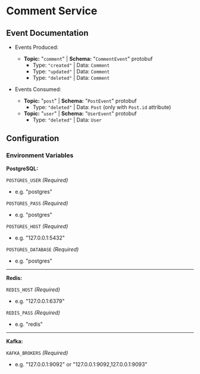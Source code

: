 # Comment Service

## Event Documentation

* Events Produced:
  * **Topic:** "``comment``" | **Schema:** "``CommentEvent``" protobuf
    * Type: ``"created"`` | Data: ``Comment``
    * Type: ``"updated"`` | Data: ``Comment``
    * Type: ``"deleted"`` | Data: ``Comment``

* Events Consumed:
  * **Topic:** "``post``" | **Schema:** "``PostEvent``" protobuf
    * Type: ``"deleted"`` | Data: ``Post`` (only with ``Post.id`` attribute)
  * **Topic:** "``user``" | **Schema:** "``UserEvent``" protobuf
    * Type: ``"deleted"`` | Data: ``User``

## Configuration

### Environment Variables

**PostgreSQL:**

``POSTGRES_USER`` *(Required)*

- e.g. "postgres"

``POSTGRES_PASS`` *(Required)*

- e.g. "postgres"

``POSTGRES_HOST`` *(Required)*

- e.g. "127.0.0.1:5432"

``POSTGRES_DATABASE`` *(Required)*

- e.g. "postgres"

---

**Redis:**

``REDIS_HOST`` *(Required)*

- e.g. "127.0.0.1:6379"

``REDIS_PASS`` *(Required)*

- e.g. "redis"

---

**Kafka:**

``KAFKA_BROKERS`` *(Required)*

- e.g. "127.0.0.1:9092" or "127.0.0.1:9092,127.0.0.1:9093"